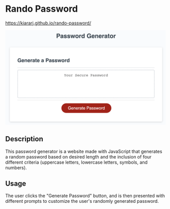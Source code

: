 # Rando Password

https://kiararj.github.io/rando-password/

![Alt text](/Develop/screenshot.png "Screenshot of website")

## Description

This password generator is a website made with JavaScript that generates a random password based on desired length and the inclusion of four different criteria (uppercase letters, lowercase letters, symbols, and numbers).

## Usage

The user clicks the "Generate Password" button, and is then presented with different prompts to customize the user's randomly generated password.
